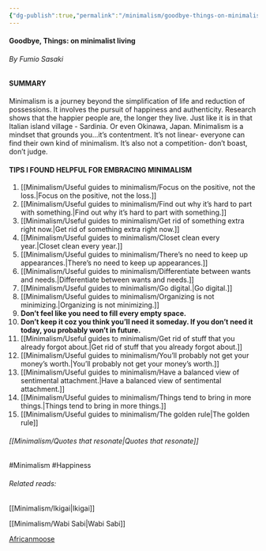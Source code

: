 ```yaml
---
{"dg-publish":true,"permalink":"/minimalism/goodbye-things-on-minimalist-living-by-fumio-sasaki/"}
---
```


#### Goodbye, Things: on minimalist living 
###### By Fumio Sasaki


#### SUMMARY
Minimalism is a journey beyond the simplification of life and reduction of possessions. It involves the pursuit of happiness and authenticity. Research shows that the happier people are, the longer they live. Just like it is in that Italian island village - Sardinia. Or even Okinawa, Japan. Minimalism is a mindset that grounds you…it’s contentment. It’s not linear- everyone can find their own kind of minimalism. It’s also not a competition- don’t boast, don’t judge.

#### TIPS I FOUND HELPFUL FOR EMBRACING MINIMALISM
1. [[Minimalism/Useful guides to minimalism/Focus on the positive, not the loss.\|Focus on the positive, not the loss.]]
2. [[Minimalism/Useful guides to minimalism/Find out why it’s hard to part with something.\|Find out why it’s hard to part with something.]] 
3. [[Minimalism/Useful guides to minimalism/Get rid of something extra right now.\|Get rid of something extra right now.]] 
4. [[Minimalism/Useful guides to minimalism/Closet clean every year.\|Closet clean every year.]]
5. [[Minimalism/Useful guides to minimalism/There’s no need to keep up appearances.\|There’s no need to keep up appearances.]] 
6. [[Minimalism/Useful guides to minimalism/Differentiate between wants and needs.\|Differentiate between wants and needs.]] 
7. [[Minimalism/Useful guides to minimalism/Go digital.\|Go digital.]] 
8. [[Minimalism/Useful guides to minimalism/Organizing is not minimizing.\|Organizing is not minimizing.]] 
9. **Don’t feel like you need to fill every empty space.**
10. **Don’t keep it coz you think you’ll need it someday. If you don’t need it today, you probably won’t in future.**
11. [[Minimalism/Useful guides to minimalism/Get rid of stuff that you already forgot about.\|Get rid of stuff that you already forgot about.]] 
12. [[Minimalism/Useful guides to minimalism/You’ll probably not get your money’s worth.\|You’ll probably not get your money’s worth.]] 
13. [[Minimalism/Useful guides to minimalism/Have a balanced view of sentimental attachment.\|Have a balanced view of sentimental attachment.]] 
14. [[Minimalism/Useful guides to minimalism/Things tend to bring in more things.\|Things tend to bring in more things.]] 
15. [[Minimalism/Useful guides to minimalism/The golden rule\|The golden rule]] 






###### [[Minimalism/Quotes that resonate\|Quotes that resonate]]


#Minimalism #Happiness 

###### Related reads:

[[Minimalism/Ikigai\|Ikigai]]

[[Minimalism/Wabi Sabi\|Wabi Sabi]]

[Africanmoose](https://africanmoose.netlify.app/4x-reading/41-02-reading-book-reviews/the-minimalist-home-a-room-by-room-guide-to-a-decluttered-refocused-life-joshua-becker/)